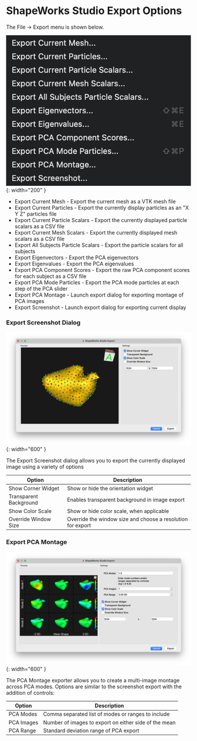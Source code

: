 # ShapeWorks Studio Export Options

The File -> Export menu is shown below.

![ShapeWorks Studio Export Menu](../img/studio/studio_export_menu.png){: width="200" }

* Export Current Mesh - Export the current mesh as a VTK mesh file
* Export Current Particles - Export the currently display particles as an "X Y Z" particles file
* Export Current Particle Scalars - Export the currently displayed particle scalars as a CSV file
* Export Current Mesh Scalars - Export the currently displayed mesh scalars as a CSV file
* Export All Subjects Particle Scalars - Export the particle scalars for all subjects
* Export Eigenvectors - Export the PCA eigenvectors
* Export Eigenvalues - Export the PCA eigenvalues
* Export PCA Component Scores - Export the raw PCA component scores for each subject as a CSV file
* Export PCA Mode Particles - Export the PCA mode particles at each step of the PCA slider
* Export PCA Montage - Launch export dialog for exporting montage of PCA images
* Export Screenshot - Launch export dialog for exporting current display

### Export Screenshot Dialog

![ShapeWorks Studio Export Screenshot](../img/studio/studio_image_export.png){: width="600" }

The Export Screenshot dialog allows you to export the currently displayed image using a variety of options

| Option | Description |
| --- | ----------- |
| Show Corner Widget | Show or hide the orientation widget |
| Transparent Background | Enables transparent background in image export |
| Show Color Scale | Show or hide color scale, when applicable |
| Override Window Size | Override the window size and choose a resolution for export |

### Export PCA Montage

![ShapeWorks Studio Export PCA Montage](../img/studio/studio_pca_montage.png){: width="600" }

The PCA Montage exporter allows you to create a multi-image montage across PCA modes. Options are similar to the screenshot export with the addition of controls:

| Option | Description |
| --- | ----------- |
| PCA Modes | Comma separated list of modes or ranges to include |
| PCA Images | Number of images to export on either side of the mean |
| PCA Range | Standard deviation range of PCA export |
